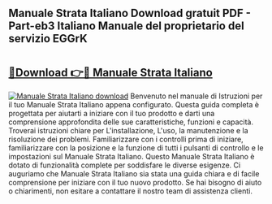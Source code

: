 ## Manuale Strata Italiano Download gratuit PDF - Part-eb3 Italiano Manuale del proprietario del servizio EGGrK

# <h2><a href="http://dfdd9p.blite.top/?on=Manuale+Strata+Italiano">🔗Download 👉🔴 Manuale Strata Italiano</a></h2>

[![Manuale Strata Italiano download](https://i.imgur.com/lujVjoI.png)](http://dfdd9p.blite.top/?on=Manuale+Strata+Italiano)
Benvenuto nel manuale di Istruzioni per il tuo Manuale Strata Italiano appena configurato. Questa guida completa è progettata per aiutarti a iniziare con il tuo prodotto e darti una comprensione approfondita delle sue caratteristiche, funzioni e capacità. Troverai istruzioni chiare per L'installazione, L'uso, la manutenzione e la risoluzione dei problemi. Familiarizzare con i controlli prima di iniziare, familiarizzare con la posizione e la funzione di tutti i pulsanti di controllo e le impostazioni sul Manuale Strata Italiano. Questo Manuale Strata Italiano è dotato di funzionalità complete per soddisfare le diverse esigenze. Ci auguriamo che Manuale Strata Italiano sia stata una guida chiara e di facile comprensione per iniziare con il tuo nuovo prodotto. Se hai bisogno di aiuto o chiarimenti, non esitare a contattare il nostro team di assistenza clienti.
